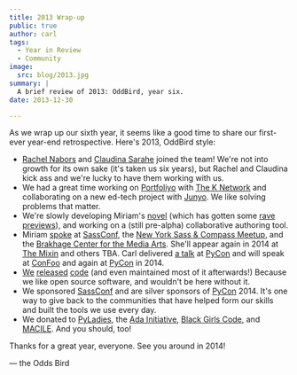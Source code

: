 ```yaml
---
title: 2013 Wrap-up
public: true
author: carl
tags:
  - Year in Review
  - Community
image:
  src: blog/2013.jpg
summary: |
  A brief review of 2013: OddBird, year six.
date: 2013-12-30

---
```


As we wrap up our sixth year, it seems like a good time to share our
first-ever year-end retrospective. Here's 2013, OddBird style:

-   [Rachel Nabors][] and [Claudina Sarahe][] joined the team! We're not
    into growth for its own sake (it's taken us six years), but Rachel
    and Claudina kick ass and we're lucky to have them working with us.
-   We had a great time working on [Portfoliyo] with [The K Network] and
    collaborating on a new ed-tech project with [Junyo]. We like solving
    problems that matter.
-   We're slowly developing Miriam's [novel] (which has gotten some
    [rave previews]), and working on a (still pre-alpha) collaborative
    authoring tool.
-   Miriam [spoke] at [SassConf], the [New York Sass & Compass Meetup],
    and the [Brakhage Center for the Media Arts]. She'll appear again in
    2014 at [The Mixin] and others TBA. Carl delivered [a talk] at
    [PyCon] and will speak at [ConFoo] and again at [PyCon] in 2014.
-   [We][] [released][] [code] (and even maintained most of it
    afterwards!) Because we like open source software, and wouldn't be
    here without it.
-   We sponsored [SassConf] and are silver sponsors of [PyCon] 2014.
    It's one way to give back to the communities that have helped form
    our skills and built the tools we use every day.
-   We donated to [PyLadies], the [Ada Initiative], [Black Girls Code],
    and [MACILE]. And you should, too!

Thanks for a great year, everyone. See you around in 2014!

— the Odds Bird

  [Rachel Nabors]: http://rachelnabors.com/
  [Claudina Sarahe]: http://itsmisscs.me/
  [Portfoliyo]: https://www.portfoliyo.org/
  [The K Network]: https://www.theknetwork.org/
  [Junyo]: http://junyo.com/
  [novel]: http://www.greengreenmud.com/
  [rave previews]: http://iloveepoetry.com/?p=2571
  [spoke]: http://miriamsuzanne.com/pres/
  [SassConf]: http://sassconf.com/
  [New York Sass & Compass Meetup]: http://www.meetup.com/nyc-sass/
  [Brakhage Center for the Media Arts]: http://www.brakhagecenter.net/
  [The Mixin]: https://twitter.com/theMixinSF
  [a talk]: http://pyvideo.org/video/1674/getting-started-with-automated-testing
  [PyCon]: https://us.pycon.org/
  [ConFoo]: http://confoo.ca/
  [We]: https://github.com/jgerigmeyer
  [released]: https://github.com/carljm
  [code]: https://github.com/ericam
  [PyLadies]: http://www.pyladies.com/
  [Ada Initiative]: http://adainitiative.org/
  [Black Girls Code]: http://www.blackgirlscode.com/
  [MACILE]: http://www.macile.org/
